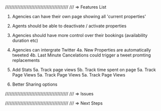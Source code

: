 /////////////////////////////////////////
/// =>        Features List

1. Agencies can have their own page showing all 'current properties'
2. Agents should be able to deactivate / activate properties
3. Agencies should have more control over their bookings (availability duration etc)
4. Agencies can intergrate Twitter
  4a. New Properties are automatically tweeted
  4b. Last Minute Cancelations could trigger a tweet promting replacements

5. Add Stats
  5a. Track page views
  5b. Track time spent on page
  5a. Track Page Views
  5a. Track Page Views
  5a. Track Page Views

6. Better Sharing options


/////////////////////////////////////////
/// =>          Issues

/////////////////////////////////////////
/// =>       Next Steps

